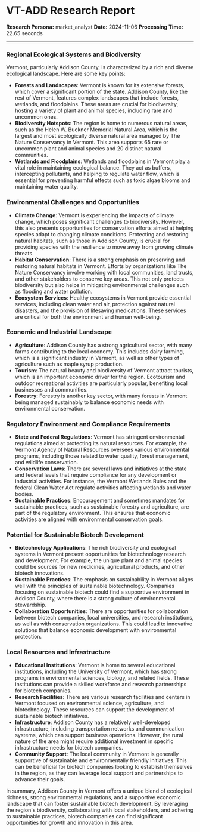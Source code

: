 # VT-ADD Research Report

**Research Persona:** market_analyst
**Date:** 2024-11-06
**Processing Time:** 22.65 seconds

---

### Regional Ecological Systems and Biodiversity

Vermont, particularly Addison County, is characterized by a rich and diverse ecological landscape. Here are some key points:

- **Forests and Landscapes**: Vermont is known for its extensive forests, which cover a significant portion of the state. Addison County, like the rest of Vermont, features complex landscapes that include forests, wetlands, and floodplains. These areas are crucial for biodiversity, hosting a variety of plant and animal species, including rare and uncommon ones.
- **Biodiversity Hotspots**: The region is home to numerous natural areas, such as the Helen W. Buckner Memorial Natural Area, which is the largest and most ecologically diverse natural area managed by The Nature Conservancy in Vermont. This area supports 65 rare or uncommon plant and animal species and 20 distinct natural communities.
- **Wetlands and Floodplains**: Wetlands and floodplains in Vermont play a vital role in maintaining ecological balance. They act as buffers, intercepting pollutants, and helping to regulate water flow, which is essential for preventing harmful effects such as toxic algae blooms and maintaining water quality.

### Environmental Challenges and Opportunities

- **Climate Change**: Vermont is experiencing the impacts of climate change, which poses significant challenges to biodiversity. However, this also presents opportunities for conservation efforts aimed at helping species adapt to changing climate conditions. Protecting and restoring natural habitats, such as those in Addison County, is crucial for providing species with the resilience to move away from growing climate threats.
- **Habitat Conservation**: There is a strong emphasis on preserving and restoring natural habitats in Vermont. Efforts by organizations like The Nature Conservancy involve working with local communities, land trusts, and other stakeholders to conserve key areas. This not only protects biodiversity but also helps in mitigating environmental challenges such as flooding and water pollution.
- **Ecosystem Services**: Healthy ecosystems in Vermont provide essential services, including clean water and air, protection against natural disasters, and the provision of lifesaving medications. These services are critical for both the environment and human well-being.

### Economic and Industrial Landscape

- **Agriculture**: Addison County has a strong agricultural sector, with many farms contributing to the local economy. This includes dairy farming, which is a significant industry in Vermont, as well as other types of agriculture such as maple syrup production.
- **Tourism**: The natural beauty and biodiversity of Vermont attract tourists, which is an important economic driver for the region. Ecotourism and outdoor recreational activities are particularly popular, benefiting local businesses and communities.
- **Forestry**: Forestry is another key sector, with many forests in Vermont being managed sustainably to balance economic needs with environmental conservation.

### Regulatory Environment and Compliance Requirements

- **State and Federal Regulations**: Vermont has stringent environmental regulations aimed at protecting its natural resources. For example, the Vermont Agency of Natural Resources oversees various environmental programs, including those related to water quality, forest management, and wildlife conservation.
- **Conservation Laws**: There are several laws and initiatives at the state and federal levels that require compliance for any development or industrial activities. For instance, the Vermont Wetlands Rules and the federal Clean Water Act regulate activities affecting wetlands and water bodies.
- **Sustainable Practices**: Encouragement and sometimes mandates for sustainable practices, such as sustainable forestry and agriculture, are part of the regulatory environment. This ensures that economic activities are aligned with environmental conservation goals.

### Potential for Sustainable Biotech Development

- **Biotechnology Applications**: The rich biodiversity and ecological systems in Vermont present opportunities for biotechnology research and development. For example, the unique plant and animal species could be sources for new medicines, agricultural products, and other biotech innovations.
- **Sustainable Practices**: The emphasis on sustainability in Vermont aligns well with the principles of sustainable biotechnology. Companies focusing on sustainable biotech could find a supportive environment in Addison County, where there is a strong culture of environmental stewardship.
- **Collaboration Opportunities**: There are opportunities for collaboration between biotech companies, local universities, and research institutions, as well as with conservation organizations. This could lead to innovative solutions that balance economic development with environmental protection.

### Local Resources and Infrastructure

- **Educational Institutions**: Vermont is home to several educational institutions, including the University of Vermont, which has strong programs in environmental sciences, biology, and related fields. These institutions can provide a skilled workforce and research partnerships for biotech companies.
- **Research Facilities**: There are various research facilities and centers in Vermont focused on environmental science, agriculture, and biotechnology. These resources can support the development of sustainable biotech initiatives.
- **Infrastructure**: Addison County has a relatively well-developed infrastructure, including transportation networks and communication systems, which can support business operations. However, the rural nature of the area might require additional investment in specific infrastructure needs for biotech companies.
- **Community Support**: The local community in Vermont is generally supportive of sustainable and environmentally friendly initiatives. This can be beneficial for biotech companies looking to establish themselves in the region, as they can leverage local support and partnerships to advance their goals.

In summary, Addison County in Vermont offers a unique blend of ecological richness, strong environmental regulations, and a supportive economic landscape that can foster sustainable biotech development. By leveraging the region's biodiversity, collaborating with local stakeholders, and adhering to sustainable practices, biotech companies can find significant opportunities for growth and innovation in this area.